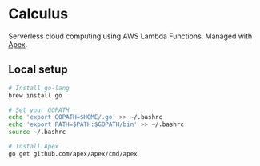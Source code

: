 Calculus
========

Serverless cloud computing using AWS Lambda Functions.
Managed with [Apex][apex].

[apex]: https://github.com/apex/apex


## Local setup

```sh
# Install go-lang
brew install go

# Set your GOPATH
echo 'export GOPATH=$HOME/.go' >> ~/.bashrc
echo 'export PATH=$PATH:$GOPATH/bin' >> ~/.bashrc
source ~/.bashrc

# Install Apex
go get github.com/apex/apex/cmd/apex
```
